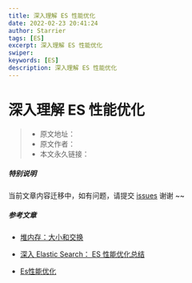 ```yaml
---
title: 深入理解 ES 性能优化
date: 2022-02-23 20:41:24
author: Starrier
tags: [ES]
excerpt: 深入理解 ES 性能优化
swiper:
keywords: [ES]
description: 深入理解 ES 性能优化
---
```


# 深入理解 ES 性能优化

> * 原文地址：[]()
> * 原文作者：[]()
> * 本文永久链接：[]()

##### **特别说明**

当前文章内容迁移中，如有问题，请提交 [issues](https://github.com/Starrier/starrier.github.io/issues) 谢谢 ~~

##### 参考文章

- [堆内存：大小和交换](https://www.elastic.co/guide/cn/elasticsearch/guide/current/heap-sizing.html#compressed_oops)

- [深入 Elastic Search： ES 性能优化总结](https://juejin.cn/post/6862238580094435342)

- [Es性能优化](https://www.cnblogs.com/mengrennwpu/p/10658144.html)
